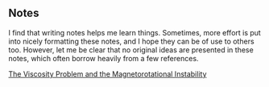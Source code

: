## Notes
I find that writing notes helps me learn things. Sometimes, more effort is put into nicely formatting these notes, and I hope they can be of use to others too. However, let me be clear that no original ideas are presented in these notes, which often borrow heavily from a few references.

[The Viscosity Problem and the Magnetorotational Instability](https://themikelau.github.io/notes/mri/)